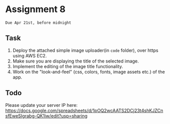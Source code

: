 # Assignment 8
`Due Apr 21st, before midnight`

## Task

1. Deploy the attached simple image uploader(in `code` folder), over https using AWS EC2.
2. Make sure you are displaying the title of the selected image.
3. Implement the editing of the image title functionality.
4. Work on the "look-and-feel" (css, colors, fonts, image assets etc.)
   of the app.

## Todo
Please update your server IP here:
https://docs.google.com/spreadsheets/d/1pOQ2wcAATS2DCj23t4shKJZCnsfEweSIgrabg-QK1iw/edit?usp=sharing

